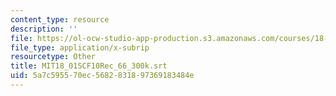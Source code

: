 ```yaml
---
content_type: resource
description: ''
file: https://ol-ocw-studio-app-production.s3.amazonaws.com/courses/18-01sc-single-variable-calculus-fall-2010/5a7c595570ec5682831897369183484e_MIT18_01SCF10Rec_66_300k.vtt
file_type: application/x-subrip
resourcetype: Other
title: MIT18_01SCF10Rec_66_300k.srt
uid: 5a7c5955-70ec-5682-8318-97369183484e
---
```


